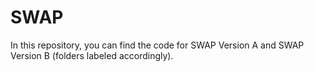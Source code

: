 # SWAP

In this repository, you can find the code for SWAP Version A and SWAP Version B (folders labeled accordingly).

